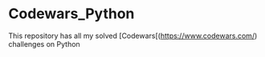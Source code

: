 # Codewars_Python
This repository has all my solved [Codewars[(https://www.codewars.com/) challenges on Python

